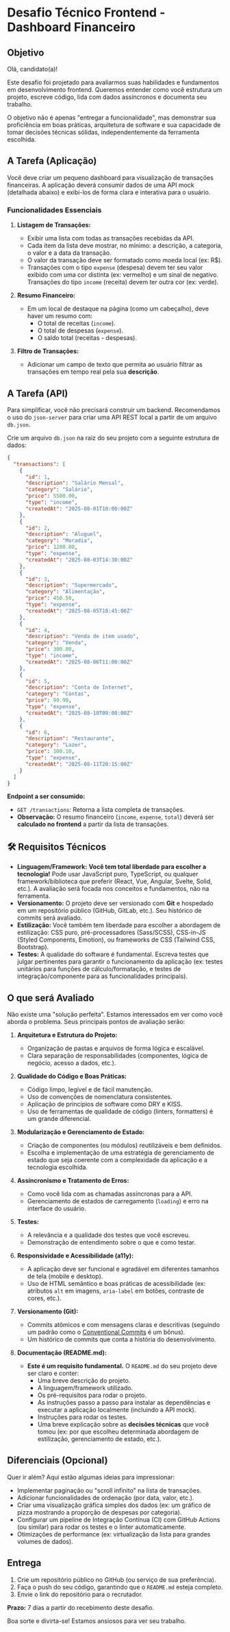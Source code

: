 # Desafio Técnico Frontend - Dashboard Financeiro

## Objetivo

Olá, candidato(a)!

Este desafio foi projetado para avaliarmos suas habilidades e fundamentos em desenvolvimento frontend. Queremos entender como você estrutura um projeto, escreve código, lida com dados assíncronos e documenta seu trabalho.

O objetivo não é apenas "entregar a funcionalidade", mas demonstrar sua proficiência em boas práticas, arquitetura de software e sua capacidade de tomar decisões técnicas sólidas, independentemente da ferramenta escolhida.

##  A Tarefa (Aplicação)

Você deve criar um pequeno dashboard para visualização de transações financeiras. A aplicação deverá consumir dados de uma API mock (detalhada abaixo) e exibi-los de forma clara e interativa para o usuário.

### Funcionalidades Essenciais

1.  **Listagem de Transações:**
    * Exibir uma lista com todas as transações recebidas da API.
    * Cada item da lista deve mostrar, no mínimo: a descrição, a categoria, o valor e a data da transação.
    * O valor da transação deve ser formatado como moeda local (ex: R$).
    * Transações com o tipo `expense` (despesa) devem ter seu valor exibido com uma cor distinta (ex: vermelho) e um sinal de negativo. Transações do tipo `income` (receita) devem ter outra cor (ex: verde).

2.  **Resumo Financeiro:**
    * Em um local de destaque na página (como um cabeçalho), deve haver um resumo com:
        * O total de receitas (`income`).
        * O total de despesas (`expense`).
        * O saldo total (receitas - despesas).

3.  **Filtro de Transações:**
    * Adicionar um campo de texto que permita ao usuário filtrar as transações em tempo real pela sua **descrição**.

## A Tarefa (API)

Para simplificar, você não precisará construir um backend. Recomendamos o uso do `json-server` para criar uma API REST local a partir de um arquivo `db.json`.

Crie um arquivo `db.json` na raiz do seu projeto com a seguinte estrutura de dados:

```json
{
  "transactions": [
    {
      "id": 1,
      "description": "Salário Mensal",
      "category": "Salário",
      "price": 5500.00,
      "type": "income",
      "createdAt": "2025-08-01T10:00:00Z"
    },
    {
      "id": 2,
      "description": "Aluguel",
      "category": "Moradia",
      "price": 1200.00,
      "type": "expense",
      "createdAt": "2025-08-03T14:30:00Z"
    },
    {
      "id": 3,
      "description": "Supermercado",
      "category": "Alimentação",
      "price": 450.50,
      "type": "expense",
      "createdAt": "2025-08-05T18:45:00Z"
    },
    {
      "id": 4,
      "description": "Venda de item usado",
      "category": "Venda",
      "price": 300.00,
      "type": "income",
      "createdAt": "2025-08-06T11:00:00Z"
    },
    {
      "id": 5,
      "description": "Conta de Internet",
      "category": "Contas",
      "price": 99.90,
      "type": "expense",
      "createdAt": "2025-08-10T09:00:00Z"
    },
    {
      "id": 6,
      "description": "Restaurante",
      "category": "Lazer",
      "price": 100.10,
      "type": "expense",
      "createdAt": "2025-08-11T20:15:00Z"
    }
  ]
}
```

**Endpoint a ser consumido:**
* `GET /transactions`: Retorna a lista completa de transações.
* **Observação:** O resumo financeiro (`income`, `expense`, `total`) deverá ser **calculado no frontend** a partir da lista de transações.

## 🛠 Requisitos Técnicos

* **Linguagem/Framework:** **Você tem total liberdade para escolher a tecnologia!** Pode usar JavaScript puro, TypeScript, ou qualquer framework/biblioteca que preferir (React, Vue, Angular, Svelte, Solid, etc.). A avaliação será focada nos conceitos e fundamentos, não na ferramenta.
* **Versionamento:** O projeto deve ser versionado com **Git** e hospedado em um repositório público (GitHub, GitLab, etc.). Seu histórico de commits será avaliado.
* **Estilização:** Você também tem liberdade para escolher a abordagem de estilização: CSS puro, pré-processadores (Sass/SCSS), CSS-in-JS (Styled Components, Emotion), ou frameworks de CSS (Tailwind CSS, Bootstrap).
* **Testes:** A qualidade do software é fundamental. Escreva testes que julgar pertinentes para garantir o funcionamento da aplicação (ex: testes unitários para funções de cálculo/formatação, e testes de integração/componente para as funcionalidades principais).

## O que será Avaliado

Não existe uma "solução perfeita". Estamos interessados em ver como você aborda o problema. Seus principais pontos de avaliação serão:

1.  **Arquitetura e Estrutura do Projeto:**
    * Organização de pastas e arquivos de forma lógica e escalável.
    * Clara separação de responsabilidades (componentes, lógica de negócio, acesso a dados, etc.).

2.  **Qualidade do Código e Boas Práticas:**
    * Código limpo, legível e de fácil manutenção.
    * Uso de convenções de nomenclatura consistentes.
    * Aplicação de princípios de software como DRY e KISS.
    * Uso de ferramentas de qualidade de código (linters, formatters) é um grande diferencial.

3.  **Modularização e Gerenciamento de Estado:**
    * Criação de componentes (ou módulos) reutilizáveis e bem definidos.
    * Escolha e implementação de uma estratégia de gerenciamento de estado que seja coerente com a complexidade da aplicação e a tecnologia escolhida.

4.  **Assincronismo e Tratamento de Erros:**
    * Como você lida com as chamadas assíncronas para a API.
    * Gerenciamento de estados de carregamento (`loading`) e erro na interface do usuário.

5.  **Testes:**
    * A relevância e a qualidade dos testes que você escreveu.
    * Demonstração de entendimento sobre o que e como testar.

6.  **Responsividade e Acessibilidade (a11y):**
    * A aplicação deve ser funcional e agradável em diferentes tamanhos de tela (mobile e desktop).
    * Uso de HTML semântico e boas práticas de acessibilidade (ex: atributos `alt` em imagens, `aria-label` em botões, contraste de cores, etc.).

7.  **Versionamento (Git):**
    * Commits atômicos e com mensagens claras e descritivas (seguindo um padrão como o [Conventional Commits](https://www.conventionalcommits.org/) é um bônus).
    * Um histórico de commits que conta a história do desenvolvimento.

8.  **Documentação (README.md):**
    * **Este é um requisito fundamental.** O `README.md` do seu projeto deve ser claro e conter:
        * Uma breve descrição do projeto.
        * A linguagem/framework utilizado.
        * Os pré-requisitos para rodar o projeto.
        * As instruções passo a passo para instalar as dependências e executar a aplicação localmente (incluindo a API mock).
        * Instruções para rodar os testes.
        * Uma breve explicação sobre as **decisões técnicas** que você tomou (ex: por que escolheu determinada abordagem de estilização, gerenciamento de estado, etc.).

## Diferenciais (Opcional)

Quer ir além? Aqui estão algumas ideias para impressionar:

* Implementar paginação ou "scroll infinito" na lista de transações.
* Adicionar funcionalidades de ordenação (por data, valor, etc.).
* Criar uma visualização gráfica simples dos dados (ex: um gráfico de pizza mostrando a proporção de despesas por categoria).
* Configurar um pipeline de Integração Contínua (CI) com GitHub Actions (ou similar) para rodar os testes e o linter automaticamente.
* Otimizações de performance (ex: virtualização da lista para grandes volumes de dados).

## Entrega

1.  Crie um repositório público no GitHub (ou serviço de sua preferência).
2.  Faça o push do seu código, garantindo que o `README.md` esteja completo.
3.  Envie o link do repositório para o recrutador.

**Prazo:** 7 dias a partir do recebimento deste desafio.

Boa sorte e divirta-se! Estamos ansiosos para ver seu trabalho.
